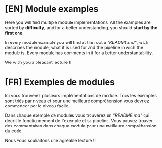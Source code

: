 # [EN] Module examples

Here you will find multiple module implementations. All the examples are sorted by  **difficulty**, and for a better understanding, you should  **start by the first one**.

In every module example you will find at the root a  _"README.md"_, wich describes the module, what it is used for and the pipeline in wich the module is. Every module has comments in it for a better understantability.

We wish you a pleasant lecture !!

# [FR] Exemples de modules
Ici vous trouverez plusieurs implémentations de module. Tous les exemples sont triés par niveau et pour une meilleure compréhension vous devriez commencer par le niveau facile.

Dans chaque exemple de modules vous trouverez un *"README.md"* qui décrit le fonctionnement de l'exemple et sa pipeline. Vous pouvez trouver des commentaires dans chaque module pour une meilleure compréhension du code.

Nous vous souhaitons une agréable lecture !!